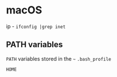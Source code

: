 # macOS

ip - `ifconfig |grep inet`

## PATH variables

`PATH` variables stored in the `~` `.bash_profile`

`HOME`